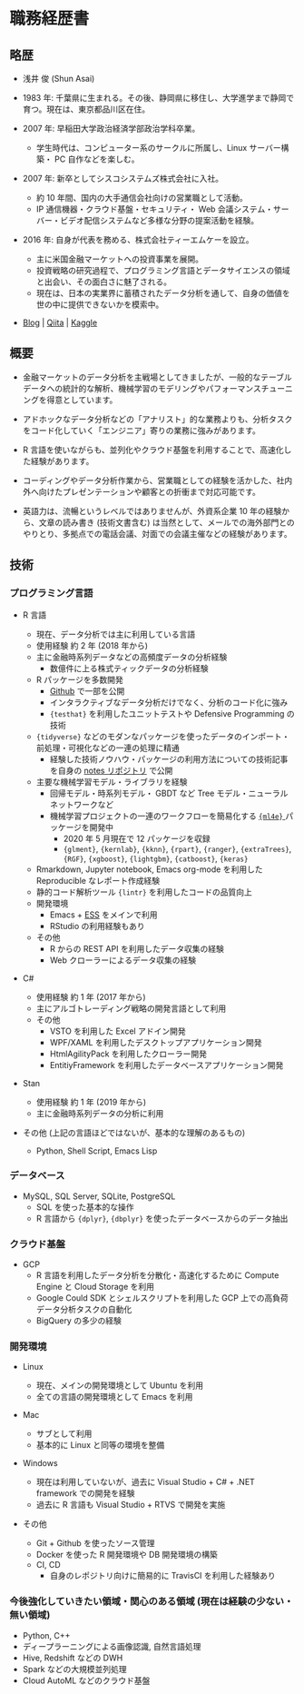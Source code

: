 
# 職務経歴書

## 略歴

-   浅井 俊 (Shun Asai)
-   1983 年: 千葉県に生まれる。その後、静岡県に移住し、大学進学まで静岡で育つ。現在は、東京都品川区在住。
-   2007 年: 早稲田大学政治経済学部政治学科卒業。
    -   学生時代は、コンピューター系のサークルに所属し、Linux サーバー構築・ PC 自作などを楽しむ。
-   2007 年: 新卒としてシスコシステムズ株式会社に入社。
    -   約 10 年間、国内の大手通信会社向けの営業職として活動。
    -   IP 通信機器・クラウド基盤・セキュリティ・ Web 会議システム・サーバー・ビデオ配信システムなど多様な分野の提案活動を経験。
-   2016 年: 自身が代表を務める、株式会社ティーエムケーを設立。
    -   主に米国金融マーケットへの投資事業を展開。
    -   投資戦略の研究過程で、プログラミング言語とデータサイエンスの領域と出会い、その面白さに魅了される。
    -   現在は、日本の実業界に蓄積されたデータ分析を通して、自身の価値を世の中に提供できないかを模索中。

-   [Blog](https://objective-boyd-9b8f29.netlify.app/) | [Qiita](https://qiita.com/five-dots) | [Kaggle](https://www.kaggle.com/shasai)

## 概要

-   金融マーケットのデータ分析を主戦場としてきましたが、一般的なテーブルデータへの統計的な解析、機械学習のモデリングやパフォーマンスチューニングを得意としています。

-   アドホックなデータ分析などの「アナリスト」的な業務よりも、分析タスクをコード化していく「エンジニア」寄りの業務に強みがあります。

-   R 言語を使いながらも、並列化やクラウド基盤を利用することで、高速化した経験があります。

-   コーディングやデータ分析作業から、営業職としての経験を活かした、社内外へ向けたプレゼンテーションや顧客との折衝まで対応可能です。

-   英語力は、流暢というレベルではありませんが、外資系企業 10 年の経験から、文章の読み書き (技術文書含む) は当然として、メールでの海外部門とのやりとり、多拠点での電話会議、対面での会議主催などの経験があります。

## 技術

### プログラミング言語

-   R 言語
    -   現在、データ分析では主に利用している言語
    -   使用経験 約 2 年 (2018 年から)
    -   主に金融時系列データなどの高頻度データの分析経験
        -   数億件に上る株式ティックデータの分析経験
    -   R パッケージを多数開発
        -   [Github](https://github.com/five-dots) で一部を公開
        -   インタラクティブなデータ分析だけでなく、分析のコード化に強み
        -   `{testhat}` を利用したユニットテストや Defensive Programming の技術
    -   `{tidyverse}` などのモダンなパッケージを使ったデータのインポート・前処理・可視化などの一連の処理に精通
        -   経験した技術ノウハウ・パッケージの利用方法についての技術記事を自身の [notes リポジトリ](https://github.com/five-dots/notes) で公開
    -   主要な機械学習モデル・ライブラリを経験
        -   回帰モデル・時系列モデル・ GBDT など Tree モデル・ニューラルネットワークなど
        -   機械学習プロジェクトの一連のワークフローを簡易化する [ `{ml4e}` ](https://github.com/five-dots/ml4e) パッケージを開発中
            -   2020 年 5 月現在で 12 パッケージを収録
            -   `{glment}`, `{kernlab}`, `{kknn}`, `{rpart}`, `{ranger}`, `{extraTrees}`, `{RGF}`, `{xgboost}`, `{lightgbm}`, `{catboost}`, `{keras}`
    -   Rmarkdown, Jupyter notebook, Emacs org-mode を利用した Reproducible なレポート作成経験
    -   静的コード解析ツール `{lintr}` を利用したコードの品質向上
    -   開発環境
        -   Emacs + [ESS](https://ess.r-project.org/index.php?Section=home) をメインで利用
        -   RStudio の利用経験もあり
    -   その他
        -   R からの REST API を利用したデータ収集の経験
        -   Web クローラーによるデータ収集の経験



-   C#
    -   使用経験 約 1 年 (2017 年から)
    -   主にアルゴトレーディング戦略の開発言語として利用
    -   その他
        -   VSTO を利用した Excel アドイン開発
        -   WPF/XAML を利用したデスクトップアプリケーション開発
        -   HtmlAgilityPack を利用したクローラー開発
        -   EntitiyFramework を利用したデータベースアプリケーション開発



-   Stan
    -   使用経験 約 1 年 (2019 年から)
    -   主に金融時系列データの分析に利用



-   その他 (上記の言語ほどではないが、基本的な理解のあるもの)
    -   Python, Shell Script, Emacs Lisp

### データベース

-   MySQL, SQL Server, SQLite, PostgreSQL
    -   SQL を使った基本的な操作
    -   R 言語から `{dplyr}`, `{dbplyr}` を使ったデータベースからのデータ抽出

### クラウド基盤

-   GCP
    -   R 言語を利用したデータ分析を分散化・高速化するために Compute Engine と Cloud Storage を利用
    -   Google Could SDK とシェルスクリプトを利用した GCP 上での高負荷データ分析タスクの自動化
    -   BigQuery の多少の経験

### 開発環境

-   Linux
    -   現在、メインの開発環境として Ubuntu を利用
    -   全ての言語の開発環境として Emacs を利用

-   Mac
    -   サブとして利用
    -   基本的に Linux と同等の環境を整備

-   Windows
    -   現在は利用していないが、過去に Visual Studio + C# + .NET framework での開発を経験
    -   過去に R 言語も Visual Studio + RTVS で開発を実施

-   その他
    -   Git + Github を使ったソース管理
    -   Docker を使った R 開発環境や DB 開発環境の構築
    -   CI, CD
        -   自身のレポジトリ向けに簡易的に TravisCI を利用した経験あり

### 今後強化していきたい領域・関心のある領域 (現在は経験の少ない・無い領域)

-   Python, C++
-   ディープラーニングによる画像認識, 自然言語処理
-   Hive, Redshift などの DWH
-   Spark などの大規模並列処理
-   Cloud AutoML などのクラウド基盤

